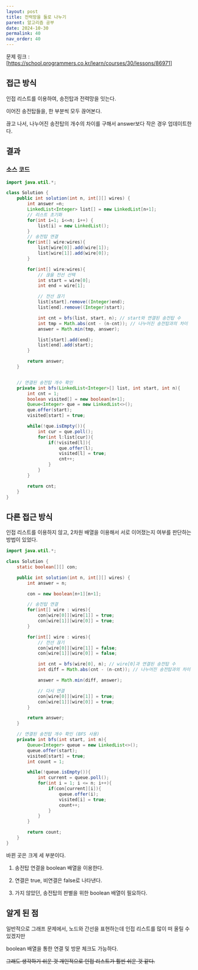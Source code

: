 ```yaml
---
layout: post
title: 전력망을 둘로 나누기
parent: 알고리즘 공부
date: 2024-10-30
permalink: 40
nav_order: 40
---
```


문제 링크 : [https://school.programmers.co.kr/learn/courses/30/lessons/86971]

## 접근 방식

인접 리스트를 이용하여, 송전탑과 전력망을 잇는다.

이어진 송전탑들을, 한 부분씩 모두 끊어본다.

끊고 나서, 나누어진 송전탑의 개수의 차이를 구해서 answer보다 작은 경우 업데이트한다.

## 결과

### 소스 코드

```java
import java.util.*;

class Solution {
    public int solution(int n, int[][] wires) {
        int answer =n;
        LinkedList<Integer> list[] = new LinkedList[n+1];
        // 리스트 초기화
        for(int i=1; i<=n; i++) {
            list[i] = new LinkedList();
        }
        // 송전탑 연결
        for(int[] wire:wires){
            list[wire[0]].add(wire[1]);
            list[wire[1]].add(wire[0]);
        }

        for(int[] wire:wires){
            // 끊을 전선 선택
            int start = wire[0];
            int end = wire[1];

            // 전선 끊기
            list[start].remove((Integer)end);
            list[end].remove((Integer)start);

            int cnt = bfs(list, start, n); // start와 연결된 송전탑 수
            int tmp = Math.abs(cnt - (n-cnt)); // 나누어진 송전탑과의 차이
            answer = Math.min(tmp, answer);

            list[start].add(end);
            list[end].add(start);
        }

        return answer;
    }


    // 연결된 송전탑 개수 확인
    private int bfs(LinkedList<Integer>[] list, int start, int n){
        int cnt = 1;
        boolean visited[] = new boolean[n+1];
        Queue<Integer> que = new LinkedList<>();
        que.offer(start);
        visited[start] = true;

        while(!que.isEmpty()){
            int cur = que.poll();
            for(int l:list[cur]){
                if(!visited[l]){
                    que.offer(l);
                    visited[l] = true;
                    cnt++;
                }
            }
        }

        return cnt;
    }
}
```

## 다른 접근 방식

인접 리스트를 이용하지 않고, 2차원 배열을 이용해서 서로 이어졌는지 여부를 판단하는 방법이 있었다.

```java
import java.util.*;

class Solution {
    static boolean[][] con;

    public int solution(int n, int[][] wires) {
        int answer = n;

        con = new boolean[n+1][n+1];

        // 송전탑 연결
        for(int[] wire : wires){
            con[wire[0]][wire[1]] = true;
            con[wire[1]][wire[0]] = true;
        }

        for(int[] wire : wires){
            // 전선 끊기
            con[wire[0]][wire[1]] = false;
            con[wire[1]][wire[0]] = false;

            int cnt = bfs(wire[0], n); // wire[0]과 연결된 송전탑 수
            int diff = Math.abs(cnt - (n-cnt)); // 나누어진 송전탑과의 차이

            answer = Math.min(diff, answer);

            // 다시 연결
            con[wire[0]][wire[1]] = true;
            con[wire[1]][wire[0]] = true;
        }

        return answer;
    }

    // 연결된 송전탑 개수 확인 (BFS 사용)
    private int bfs(int start, int n){
        Queue<Integer> queue = new LinkedList<>();
        queue.offer(start);
        visited[start] = true;
        int count = 1;

        while(!queue.isEmpty()){
            int current = queue.poll();
            for(int i = 1; i <= n; i++){
                if(con[current][i]){
                    queue.offer(i);
                    visited[i] = true;
                    count++;
                }
            }
        }

        return count;
    }
}
```

바뀐 곳은 크게 세 부분이다.

1. 송전탑 연결을 boolean 배열을 이용한다.

1. 연결은 true, 비연결은 false로 나타낸다.

1. 가지 않았던, 송전탑의 판별을 위한 boolean 배열이 필요하다.

## 알게 된 점

일반적으로 그래프 문제에서, 노드와 간선을 표현하는데 인접 리스트를 많이 떠 올릴 수 있겠지만

boolean 배열을 통한 연결 및 방문 체크도 가능하다.

~~그래도 생각하기 쉬운 것 개인적으로 인접 리스트가 훨씬 쉬운 것 같다.~~

[https://school.programmers.co.kr/learn/courses/30/lessons/86971]: https://school.programmers.co.kr/learn/courses/30/lessons/86971
